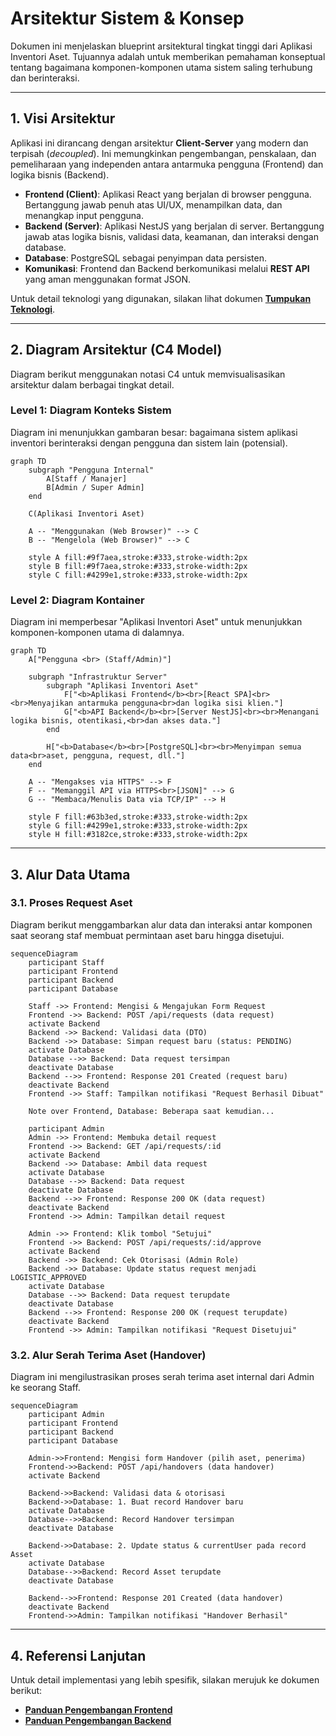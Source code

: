 # Arsitektur Sistem & Konsep

Dokumen ini menjelaskan blueprint arsitektural tingkat tinggi dari Aplikasi Inventori Aset. Tujuannya adalah untuk memberikan pemahaman konseptual tentang bagaimana komponen-komponen utama sistem saling terhubung dan berinteraksi.

---

## 1. Visi Arsitektur

Aplikasi ini dirancang dengan arsitektur **Client-Server** yang modern dan terpisah (_decoupled_). Ini memungkinkan pengembangan, penskalaan, dan pemeliharaan yang independen antara antarmuka pengguna (Frontend) dan logika bisnis (Backend).

-   **Frontend (Client)**: Aplikasi React yang berjalan di browser pengguna. Bertanggung jawab penuh atas UI/UX, menampilkan data, dan menangkap input pengguna.
-   **Backend (Server)**: Aplikasi NestJS yang berjalan di server. Bertanggung jawab atas logika bisnis, validasi data, keamanan, dan interaksi dengan database.
-   **Database**: PostgreSQL sebagai penyimpan data persisten.
-   **Komunikasi**: Frontend dan Backend berkomunikasi melalui **REST API** yang aman menggunakan format JSON.

Untuk detail teknologi yang digunakan, silakan lihat dokumen [**Tumpukan Teknologi**](./TECHNOLOGY_STACK.md).

---

## 2. Diagram Arsitektur (C4 Model)

Diagram berikut menggunakan notasi C4 untuk memvisualisasikan arsitektur dalam berbagai tingkat detail.

### Level 1: Diagram Konteks Sistem

Diagram ini menunjukkan gambaran besar: bagaimana sistem aplikasi inventori berinteraksi dengan pengguna dan sistem lain (potensial).

```mermaid
graph TD
    subgraph "Pengguna Internal"
        A[Staff / Manajer]
        B[Admin / Super Admin]
    end

    C(Aplikasi Inventori Aset)

    A -- "Menggunakan (Web Browser)" --> C
    B -- "Mengelola (Web Browser)" --> C
    
    style A fill:#9f7aea,stroke:#333,stroke-width:2px
    style B fill:#9f7aea,stroke:#333,stroke-width:2px
    style C fill:#4299e1,stroke:#333,stroke-width:2px
```

### Level 2: Diagram Kontainer

Diagram ini memperbesar "Aplikasi Inventori Aset" untuk menunjukkan komponen-komponen utama di dalamnya.

```mermaid
graph TD
    A["Pengguna <br> (Staff/Admin)"]

    subgraph "Infrastruktur Server"
        subgraph "Aplikasi Inventori Aset"
            F["<b>Aplikasi Frontend</b><br>[React SPA]<br><br>Menyajikan antarmuka pengguna<br>dan logika sisi klien."]
            G["<b>API Backend</b><br>[Server NestJS]<br><br>Menangani logika bisnis, otentikasi,<br>dan akses data."]
        end
        
        H["<b>Database</b><br>[PostgreSQL]<br><br>Menyimpan semua data<br>aset, pengguna, request, dll."]
    end

    A -- "Mengakses via HTTPS" --> F
    F -- "Memanggil API via HTTPS<br>[JSON]" --> G
    G -- "Membaca/Menulis Data via TCP/IP" --> H

    style F fill:#63b3ed,stroke:#333,stroke-width:2px
    style G fill:#4299e1,stroke:#333,stroke-width:2px
    style H fill:#3182ce,stroke:#333,stroke-width:2px
```

---

## 3. Alur Data Utama

### 3.1. Proses Request Aset

Diagram berikut menggambarkan alur data dan interaksi antar komponen saat seorang staf membuat permintaan aset baru hingga disetujui.

```mermaid
sequenceDiagram
    participant Staff
    participant Frontend
    participant Backend
    participant Database

    Staff ->> Frontend: Mengisi & Mengajukan Form Request
    Frontend ->> Backend: POST /api/requests (data request)
    activate Backend
    Backend ->> Backend: Validasi data (DTO)
    Backend ->> Database: Simpan request baru (status: PENDING)
    activate Database
    Database -->> Backend: Data request tersimpan
    deactivate Database
    Backend -->> Frontend: Response 201 Created (request baru)
    deactivate Backend
    Frontend ->> Staff: Tampilkan notifikasi "Request Berhasil Dibuat"

    Note over Frontend, Database: Beberapa saat kemudian...

    participant Admin
    Admin ->> Frontend: Membuka detail request
    Frontend ->> Backend: GET /api/requests/:id
    activate Backend
    Backend ->> Database: Ambil data request
    activate Database
    Database -->> Backend: Data request
    deactivate Database
    Backend -->> Frontend: Response 200 OK (data request)
    deactivate Backend
    Frontend ->> Admin: Tampilkan detail request

    Admin ->> Frontend: Klik tombol "Setujui"
    Frontend ->> Backend: POST /api/requests/:id/approve
    activate Backend
    Backend ->> Backend: Cek Otorisasi (Admin Role)
    Backend ->> Database: Update status request menjadi LOGISTIC_APPROVED
    activate Database
    Database -->> Backend: Data request terupdate
    deactivate Database
    Backend -->> Frontend: Response 200 OK (request terupdate)
    deactivate Backend
    Frontend ->> Admin: Tampilkan notifikasi "Request Disetujui"
```

### 3.2. Alur Serah Terima Aset (Handover)

Diagram ini mengilustrasikan proses serah terima aset internal dari Admin ke seorang Staff.

```mermaid
sequenceDiagram
    participant Admin
    participant Frontend
    participant Backend
    participant Database

    Admin->>Frontend: Mengisi form Handover (pilih aset, penerima)
    Frontend->>Backend: POST /api/handovers (data handover)
    activate Backend

    Backend->>Backend: Validasi data & otorisasi
    Backend->>Database: 1. Buat record Handover baru
    activate Database
    Database-->>Backend: Record Handover tersimpan
    deactivate Database

    Backend->>Database: 2. Update status & currentUser pada record Asset
    activate Database
    Database-->>Backend: Record Asset terupdate
    deactivate Database

    Backend-->>Frontend: Response 201 Created (data handover)
    deactivate Backend
    Frontend->>Admin: Tampilkan notifikasi "Handover Berhasil"
```

---

## 4. Referensi Lanjutan

Untuk detail implementasi yang lebih spesifik, silakan merujuk ke dokumen berikut:

-   [**Panduan Pengembangan Frontend**](../02_DEVELOPMENT_GUIDES/FRONTEND_GUIDE.md)
-   [**Panduan Pengembangan Backend**](../02_DEVELOPMENT_GUIDES/BACKEND_GUIDE.md)
